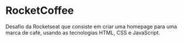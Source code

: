 # RocketCoffee
Desafio da Rocketseat que consiste em criar uma homepage para uma marca de café, usando as tecnologias HTML, CSS e JavaScript.
